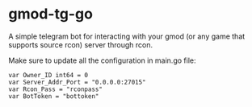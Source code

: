 # gmod-tg-go
A simple telegram bot for interacting with your gmod (or any game that supports source rcon) server through rcon.

Make sure to update all the configuration in main.go file:
```
var Owner_ID int64 = 0
var Server_Addr_Port = "0.0.0.0:27015"
var Rcon_Pass = "rconpass"
var BotToken = "bottoken"
```
